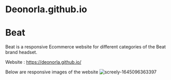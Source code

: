 # Deonorla.github.io

# Beat

Beat is a responsive Ecommerce website for different categories of the  Beat brand headset.

Website : https://deonorla.github.io/

Below are responsive images of the website
![screely-1645096363397](https://user-images.githubusercontent.com/91434033/154470299-2502657b-0354-43c8-8f3c-cd5df0c9663a.png)

